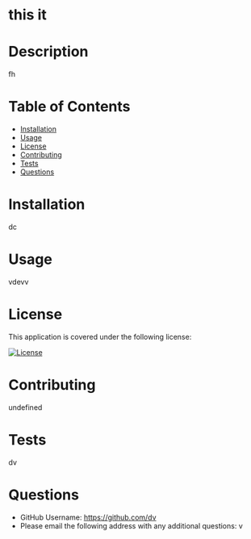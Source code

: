 

# this it

# Description
fh

# Table of Contents
* [Installation](#installation)
* [Usage](#usage)
* [License](#license)
* [Contributing](#contributing)
* [Tests](#tests)
* [Questions](#questions)

# Installation
dc

# Usage
vdevv

# License 
This application is covered under the following license:


[![License](https://img.shields.io/badge/License-Apache_2.0-blue.svg)](https://opensource.org/licenses/Apache-2.0)


# Contributing 
undefined

# Tests
dv

# Questions 
* GitHub Username: https://github.com/dv
* Please email the following address with any additional questions:
v


